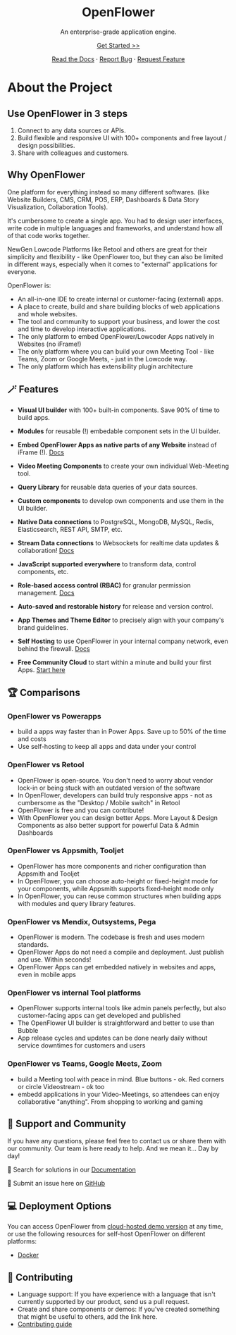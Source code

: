 <h1 style="text-align:center;">OpenFlower</h3>

<p style="text-align:center;">An enterprise-grade application engine.</p>

<p style="text-align:center;"><a href="https://prod-us1.openflower.org/">Get Started >> </a></p>

<p style="text-align:center;"><a href="https://docs.openflower.org/">Read the Docs</a> · <a href="https://github.com/Flowerappeng-org/openflower/issues/new?assignees=&labels=bug%2Cneeds+triage&projects=&template=bug_report.yml">Report Bug</a> · <a href="https://github.com/Flowerappeng-org/openflower/issues/new?assignees=&labels=enhancement&projects=&template=feature_request.md">Request Feature</a>

# About the Project

## Use OpenFlower in 3 steps
1. Connect to any data sources or APIs.
2. Build flexible and responsive UI with 100+ components and free layout / design possibilities.
3. Share with colleagues and customers.

## Why OpenFlower
One platform for everything instead so many different softwares. (like Website Builders, CMS, CRM, POS, ERP, Dashboards & Data Story Visualization, Collaboration Tools).

It's cumbersome to create a single app. You had to design user interfaces, write code in multiple languages and frameworks, and understand how all of that code works together.

NewGen Lowcode Platforms like Retool and others are great for their simplicity and flexibility - like OpenFlower too, but they can also be limited in different ways, especially when it comes to "external" applications for everyone.

OpenFlower is:
- An all-in-one IDE to create internal or customer-facing (external) apps.
- A place to create, build and share building blocks of web applications and whole websites.
- The tool and community to support your business, and lower the cost and time to develop interactive applications.
- The only platform to embed OpenFlower/Lowcoder Apps natively in Websites (no iFrame!)
- The only platform where you can build your own Meeting Tool - like Teams, Zoom or Google Meets, - just in the Lowcode way.
- The only platform which has extensibility plugin architecture 

## 🪄 Features
- **Visual UI builder** with 100+ built-in components. Save 90% of time to build apps.
- **Modules** for reusable (!) embedable component sets in the UI builder.
- **Embed OpenFlower Apps as native parts of any Website** instead of iFrame (!). [Docs](https://docs.openflower.org/publish-apps/embedd-an-app/native-embed-sdk)
- **Video Meeting Components** to create your own individual Web-Meeting tool.
- **Query Library** for reusable data queries of your data sources.
- **Custom components** to develop own components and use them in the UI builder.
- **Native Data connections** to PostgreSQL, MongoDB, MySQL, Redis, Elasticsearch, REST API, SMTP, etc.
- **Stream Data connections** to Websockets for realtime data updates & collaboration! [Docs](https://docs.openflower.org/connect-your-data/data-sources-in-lowcoder/websocket-datasource)
- **JavaScript supported everywhere** to transform data, control components, etc.
- **Role-based access control (RBAC)** for granular permission management. [Docs](https://docs.openflower.org/workspaces-and-teamwork/members-and-groups)
- **Auto-saved and restorable history** for release and version control.
- **App Themes and Theme Editor** to precisely align with your company's brand guidelines.

- **Self Hosting** to use OpenFlower in your internal company network, even behind the firewall. [Docs](https://docs.openflower.org/setup-and-run/self-hosting)
- **Free Community Cloud** to start within a minute and build your first Apps. [Start here](https://prod-us1.openflower.org/)

## 🏆 Comparisons
### OpenFlower vs Powerapps
- build a apps way faster than in Power Apps. Save up to 50% of the time and costs
- Use self-hosting to keep all apps and data under your control
### OpenFlower vs Retool
- OpenFlower is open-source. You don't need to worry about vendor lock-in or being stuck with an outdated version of the software
- In OpenFlower, developers can build truly responsive apps - not as cumbersome as the "Desktop / Mobile switch" in Retool
- OpenFlower is free and you can contribute!
- With OpenFlower you can design better Apps. More Layout & Design Components as also better support for powerful Data & Admin Dashboards
### OpenFlower vs Appsmith, Tooljet
- OpenFlower has more components and richer configuration than Appsmith and Tooljet
- In OpenFlower, you can choose auto-height or fixed-height mode for your components, while Appsmith supports fixed-height mode only
- In OpenFlower, you can reuse common structures when building apps with modules and query library features.
### OpenFlower vs Mendix, Outsystems, Pega
- OpenFlower is modern. The codebase is fresh and uses modern standards.
- OpenFlower Apps do not need a compile and deployment. Just publish and use. Within seconds!
- OpenFlower Apps can get embedded natively in websites and apps, even in mobile apps
### OpenFlower vs internal Tool platforms
- OpenFlower supports internal tools like admin panels perfectly, but also customer-facing apps can get developed and published
- The OpenFlower UI builder is straightforward and better to use than Bubble
- App release cycles and updates can be done nearly daily without service downtimes for customers and users
### OpenFlower vs Teams, Google Meets, Zoom
- build a Meeting tool with peace in mind. Blue buttons - ok. Red corners or circle Videostream - ok too
- embedd applications in your Video-Meetings, so attendees can enjoy collaborative "anything". From shopping to working and gaming


## 👐 Support and Community
If you have any questions, please feel free to contact us or share them with our community. Our team is here ready to help.
And we mean it... Day by day!

📑 Search for solutions in our [Documentation](https://docs.openflower.org/)

🔎 Submit an issue here on [GitHub](https://github.com/flowerappeng-org/openflower/issues)

## 💻 Deployment Options

You can access OpenFlower from [cloud-hosted demo version](https://prod-us1.openflower.org/) at any time, or use the following resources for self-host OpenFlower on different platforms:
- [Docker](https://docs.openflower.org/setup-and-run/self-hosting)

## 💪 Contributing
- Language support: If you have experience with a language that isn't currently supported by our product, send us a pull request.
- Create and share components or demos: If you've created something that might be useful to others, add the link here.
- [Contributing guide](https://docs.openflower.org/openflower-extension/opensource-contribution)
